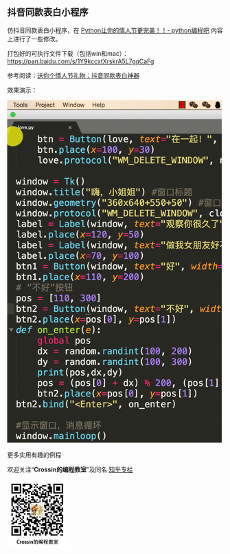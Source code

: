 ## 抖音同款表白小程序

仿抖音同款表白小程序，在 [Python让你的情人节更完美！！- python编程吧](https://mp.weixin.qq.com/s/KPHsXO33uoZlTvAEq-E0_w ) 内容上进行了一些修改。

打包好的可执行文件下载（包括win和mac）：https://pan.baidu.com/s/1Y9kccxtXrskrA5L7gqCaFg

参考阅读：[送你个情人节礼物：抖音同款表白神器](https://mp.weixin.qq.com/s/6aSD27_5cTiktz3pMPqcjA)

效果演示：

![](love.gif)



更多实用有趣的例程

欢迎关注“**Crossin的编程教室**”及同名 [知乎专栏](https://zhuanlan.zhihu.com/crossin)

![crossincode](../crossin-logo.png)
